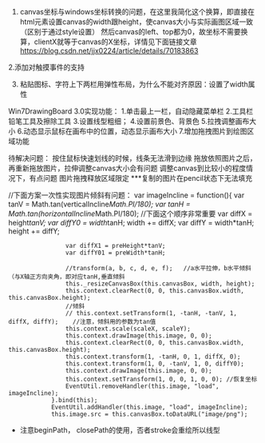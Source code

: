 1. canvas坐标与windows坐标转换的问题，在这里我简化这个换算，即直接在html元素设置canvas的width跟height，使canvas大小与实际画图区域一致（区别于通过style设置）
然后canvas的left、top都为0，故坐标不需要换算，clientX就等于canvas的X坐标，详情见下面链接文章
https://blog.csdn.net/jjx0224/article/details/70183863

2.添加对触摸事件的支持

3. 粘贴图标、字符上下两栏用弹性布局，为什么不能对齐原因：设置了width属性


Win7DrawingBoard 3.0实现功能：
1.单击最上一栏，自动隐藏菜单栏
2.工具栏铅笔工具及擦除工具
3.设置线型粗细；
4.设置前景色、背景色
5.拉拽调整画布大小
6.动态显示鼠标在画布中的位置，动态显示画布大小
7.增加拖拽图片到绘图区域功能


待解决问题：
按住鼠标快速划线的时候，线条无法滑到边缘
拖放依照图片之后，再重新拖放图片，拉伸调整canvas大小会有问题
调整canvas到比较小的程度情况下，有点问题
图片拖拽释放区域限定
***复制的图片在pencil状态下无法填充

//下面方案一次性实现图片倾斜有问题：
var imageIncline = function(){
                    var tanV = Math.tan(verticalIncline*Math.PI/180);
                    var tanH = Math.tan(horizontalIncline*Math.PI/180);
                    //下面这个顺序非常重要
                    var diffX = height*tanV;
                    var diffY0 = width*tanH;
                    width += diffX;
                    var diffY = width*tanH;
                    height += diffY;

                    var diffX1 = preHeight*tanV;
                    var diffY01 = preWidth*tanH;

                    //transform(a, b, c, d, e, f);   //a水平拉伸，b水平倾斜（与X轴正方向夹角，即对应tanH,垂直倾斜
                    this._resizeCanvasBox(this.canvasBox, width, height);
                    this.context.clearRect(0, 0, this.canvasBox.width, this.canvasBox.height);
                    //倾斜
                    // this.context.setTransform(1, -tanH, -tanV, 1, diffX, diffY);    //注意，倾斜用的参数为tan值
                    this.context.scale(scaleX, scaleY);
                    this.context.drawImage(this.image, 0, 0);
                    this.context.clearRect(0, 0, this.canvasBox.width, this.canvasBox.height);
                    this.context.transform(1, -tanH, 0, 1, diffX, 0);
                    this.context.transform(1, 0, -tanV, 1, 0, diffY0);
                    this.context.drawImage(this.image, 0, 0);
                    this.context.setTransform(1, 0, 0, 1, 0, 0); //恢复坐标
                    EventUtil.removeHandler(this.image, "load", imageIncline);
                }.bind(this);
                EventUtil.addHandler(this.image, "load", imageIncline);
                this.image.src = this.canvasBox.toDataURL("image/png");


* 注意beginPath， closePath的使用，否者stroke会重绘所以线型

